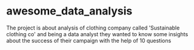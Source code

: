 # awesome_data_analysis

The project is about analysis of clothing company called 'Sustainable clothing co' and being a data analyst they wanted to know some insights about the success of their campaign with the help of 10 questions
